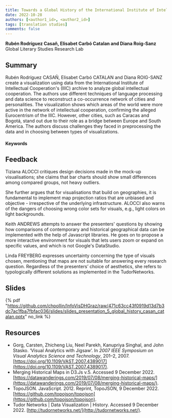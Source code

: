 ```yaml
---
title: Towards a Global History of the International Institute of Intellectual Cooperation. Challenges and Opportunities 
date: 2022-10-28
authors: [<author1_id>, <author2_id>]
tags: [translation studies]
comments: false
---
```


**Rubén Rodríguez Casañ, Elisabet Carbó Catalan and Diana Roig-Sanz**\
Global Literary Studies Research Lab

## Summary

Rubén Rodríguez CASAÑ, Elisabet Carbó CATALAN and Diana ROIG-SANZ create a visualization using data from the International Institute of Intellectual Cooperation's (IIIC) archive to analyze global intellectual cooperation. The authors use different techniques of language processing and data science to reconstruct a co-occurrence network of cities and personalities. The visualization shows which areas of the world were more active in the network of intellectual cooperation, confirming the alleged Eurocentrism of the IIIC. However, other cities, such as Caracas and Bogotá, stand out due to their role as a bridge between Europe and South America. The authors discuss challenges they faced in preprocessing the data and in choosing between types of visualizations.

#### Keywords

## Feedback

Tiziana ALOCCI critiques design decisions made in the mock-up visualisations; she claims that bar charts should show small differences among compared groups, not heavy outliers.

She further argues that for visualisations that build on geographies, it is fundamental to implement map projection ratios that are unbiased and objective - irrespective of the underlying infrastructure. ALOCCI also warns of the dangers of choosing wrong color sets for visuals, e.g., light colors on light backgrounds.

Keith ANDREWS attempts to answer the presenters' questions by showing how comparisons of contemporary and historical geographical data can be implemented with the help of Javascript libraries. He goes on to propose a more interactive environment for visuals that lets users zoom or expand on specific values, and which is not Google's DataStudio.

Linda FREYBERG expresses uncertainty concerning the type of visuals chosen, mentioning that maps are not suitable for answering every research question. Regardless of the presenters’ choice of aesthetics, she refers to typologically different solutions as implemented in the TudorNetworks.

## Slides

{% pdf "https://github.com/chpollin/InfoVisDHGraz/raw/471c63cc43f0919d13d7b3dc7ac1fba7fbfac036/slides/slides_presentation_5_global_history_casan_catalan.pptx" no_link %}

## Resources

* Gorg, Carsten, Zhicheng Liu, Neel Parekh, Kanupriya Singhal, and John Stasko. ‘Visual Analytics with Jigsaw’. In _2007 IEEE Symposium on Visual Analytics Science and Technology_, 201–2, 2007. [https://doi.org/10.1109/VAST.2007.4389017](https://doi.org/10.1109/VAST.2007.4389017).
* Merging Historical Maps in D3.Js v.5. Accessed 9 December 2022. [https://datawanderings.com/2019/07/08/merging-historical-maps/](https://datawanderings.com/2019/07/08/merging-historical-maps/).
* TopoJSON. JavaScript. 2012. Reprint, TopoJSON, 9 December 2022. [https://github.com/topojson/topojson](https://github.com/topojson/topojson).
* Tudor Networks | Data Visualization | History. Accessed 9 December 2022. [http://tudornetworks.net/](http://tudornetworks.net/).